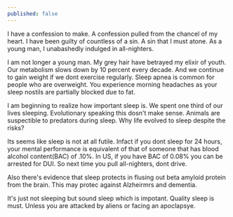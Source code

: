 ```yaml
---
published: false
---
```

  
  I have a confession to make. A confession pulled from the chancel of my heart. I have been guilty of countless of a sin. A sin that I must atone. As a young man, I unabashedly indulged in all-nighters.
  
 I am not longer a young man. My grey hair have betrayed my elixir of youth.  Our metabolism slows down by 10 percent every decade. And we continue to gain weight if we dont exercise regularly. Sleep apnea is common for people who are overweight. You experience morning headaches as your sleep nostils are partially blocked due to fat. 

 I am beginning to realize how important sleep is. We spent one third of our lives sleeping. Evolutionary speaking this dosn't make sense. Animals are suspectible to predators during sleep. Why life evolved to sleep despite the risks?
 
 Its seems like sleep is not at all futile. Infact if you dont sleep for 24 hours, your mental performance is equivalent of that of someone that has blood alcohol content(BAC) of .10%. In US, if you have BAC of 0.08% you can be arrested for DUI. So next time you pull all-nighters, dont drive. 
 
Also there's evidence that sleep protects in flusing out beta amyloid protein from the brain. This may protec against Alzheirmrs and dementia. 

It's just not sleeping but sound sleep which is impotant. Quality sleep is must. Unless you are attacked by aliens or facing an apoclapsye. 

  [^alzhemirs]: https://www.science.org/doi/10.1126/science.aav2546
  [2]: https://www.pnas.org/doi/10.1073/pnas.1721694115#:~:text=Beta%2Damyloid%20(A%CE%B2)%20is,in%20A%CE%B2%20clearance%20(3).